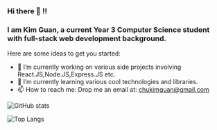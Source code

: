 ### Hi there 👋 !!
### I am Kim Guan, a current Year 3 Computer Science student with full-stack web development background.

Here are some ideas to get you started:

- 🔭 I’m currently working on various side projects involving React.JS,Node.JS,Express.JS etc.
- 🌱 I’m currently learning various cool technologies and libraries.
- 📫 How to reach me: Drop me an email at: chukimguan@gmail.com

![GitHub stats](https://github-readme-stats.vercel.app/api?username=soaza&show_icons=true&theme=gotham)

![Top Langs](https://github-readme-stats.vercel.app/api/top-langs/?username=soaza&layout=compact)

